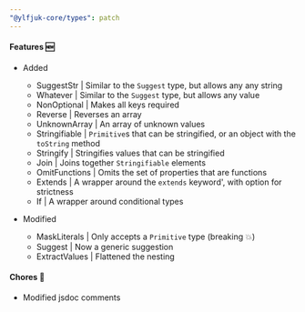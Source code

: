 ```yaml
---
"@ylfjuk-core/types": patch
---
```


#### Features 🆕

- Added
  - SuggestStr | Similar to the `Suggest` type, but allows any  any string
  - Whatever | Similar to the `Suggest` type, but allows any value
  - NonOptional | Makes all keys required
  - Reverse | Reverses an array
  - UnknownArray | An array of unknown values
  - Stringifiable | `Primitive`s that can be stringified, or an object with the `toString` method
  - Stringify | Stringifies values that can be stringified
  - Join | Joins together `Stringifiable` elements
  - OmitFunctions | Omits the set of properties that are functions
  - Extends | A wrapper around the `extends` keyword', with option for strictness
  - If | A wrapper around conditional types

- Modified
  - MaskLiterals | Only accepts a `Primitive` type (breaking 💥)
  - Suggest | Now a generic suggestion
  - ExtractValues | Flattened the nesting

#### Chores 🧹

- Modified jsdoc comments
